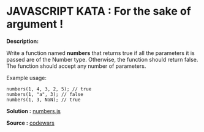 JAVASCRIPT KATA : For the sake of argument !
=====================================

**Description:**

Write a function named **numbers** that returns true if all the parameters it is passed are of the Number type. Otherwise, the function should return false. The function should accept any number of parameters.

Example usage:

```
numbers(1, 4, 3, 2, 5); // true
numbers(1, "a", 3); // false
numbers(1, 3, NaN); // true
```

**Solution :** [numbers.js](https://github.com/ouadie-lahdioui/for-the-sake-of-argument/blob/master/numbers.js)

**Source :** [codewars](http://www.codewars.com/kata/5258b272e6925db09900386a)
